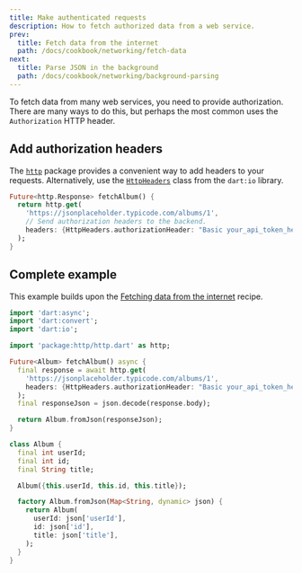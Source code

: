 ```yaml
---
title: Make authenticated requests
description: How to fetch authorized data from a web service.
prev:
  title: Fetch data from the internet
  path: /docs/cookbook/networking/fetch-data
next:
  title: Parse JSON in the background
  path: /docs/cookbook/networking/background-parsing
---
```


To fetch data from many web services, you need to provide
authorization. There are many ways to do this, but perhaps the most common
uses the `Authorization` HTTP header.

## Add authorization headers

The [`http`][] package provides a
convenient way to add headers to your requests.
Alternatively, use the [`HttpHeaders`][]
class from the `dart:io` library.

<!-- skip -->
```dart
Future<http.Response> fetchAlbum() {
  return http.get(
    'https://jsonplaceholder.typicode.com/albums/1',
    // Send authorization headers to the backend.
    headers: {HttpHeaders.authorizationHeader: "Basic your_api_token_here"},
  );
}
```

## Complete example

This example builds upon the
[Fetching data from the internet][] recipe.

```dart
import 'dart:async';
import 'dart:convert';
import 'dart:io';

import 'package:http/http.dart' as http;

Future<Album> fetchAlbum() async {
  final response = await http.get(
    'https://jsonplaceholder.typicode.com/albums/1',
    headers: {HttpHeaders.authorizationHeader: "Basic your_api_token_here"},
  );
  final responseJson = json.decode(response.body);

  return Album.fromJson(responseJson);
}

class Album {
  final int userId;
  final int id;
  final String title;

  Album({this.userId, this.id, this.title});

  factory Album.fromJson(Map<String, dynamic> json) {
    return Album(
      userId: json['userId'],
      id: json['id'],
      title: json['title'],
    );
  }
}
```


[Fetching data from the internet]: /docs/cookbook/networking/fetch-data
[`http`]: {{site.pub-pkg}}/http
[`HttpHeaders`]: {{site.dart.api}}/stable/dart-io/HttpHeaders-class.html
